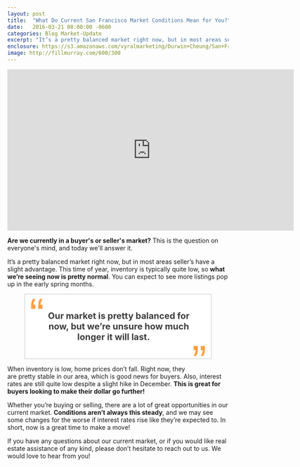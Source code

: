 ```yaml
---
layout: post
title:  "What Do Current San Francisco Market Conditions Mean for You?"
date:   2016-03-21 08:00:00 -0600
categories: Blog Market-Update
excerpt: "It’s a pretty balanced market right now, but in most areas seller’s have a slight advantage.This time of year, inventory is typically quite low, so what we’re seeing now is pretty normal. You can expect to see more listings pop up in the early spring months."
enclosure: https://s3.amazonaws.com/vyralmarketing/Durwin+Cheung/San+Francisco+Real+Estate+Agent+The+State+of+the+San+Francisco+Mark.mp4
image: http://fillmurray.com/600/300
---
```


<iframe id="video" width="652" height="367" src="https://www.youtube.com/embed/UsFNJnfG2xw" frameborder="0" allowfullscreen></iframe>

**Are we currently in a buyer's or seller's market?** This is the question on everyone's mind, and today we'll answer it.

It’s a pretty balanced market right now, but in most areas seller’s have a slight advantage. This time of year, inventory is typically quite low, so **what we’re seeing now is pretty normal**. You can expect to see more listings pop up in the early spring months.

<div style="background-color: white; border: solid 1px #c9c9c9; display: block; margin: 0 auto; padding: 20px 10px; width: 80%; max-width: 500px;">
<span style="color: #ff9f40; display: block; float: left; font-family: arial, sans-serif; font-size: 100px; line-height: 50px;">“</span><br>
<div style="color: #3d3d3d; font-size: 20px; font-weight: bold; margin: 0 auto; padding: 0 30px 0 10px; text-align: center;">
Our market is pretty balanced for now, but we’re unsure how much longer it will last.</div>
<br>
<span style="color: #ff9f40; display: block; float: right; font-family: arial, sans-serif; font-size: 100px; line-height: 50px;">”</span>
</div>

When inventory is low, home prices don’t fall. Right now, they are pretty stable in our area, which is good news for buyers. Also, interest rates are still quite low despite a slight hike in December. **This is great for buyers looking to make their dollar go further!**

Whether you’re buying or selling, there are a lot of great opportunities in our current market. **Conditions aren’t always this steady**, and we may see some changes for the worse if interest rates rise like they’re expected to. In short, now is a great time to make a move!

If you have any questions about our current market, or if you would like real estate assistance of any kind, please don’t hesitate to reach out to us. We would love to hear from you!
